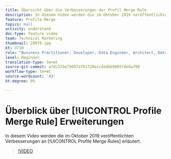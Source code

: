 ```yaml
---
title: Übersicht über die Verbesserungen der Profil Merge Rule
description: In diesem Video werden die im Oktober 2019 veröffentlichten Verbesserungen an Profil Merge Rules erläutert.
feature: Profile Merge
topics: null
activity: understand
doc-type: feature video
team: Technical Marketing
thumbnail: 28976.jpg
kt: 3710
role: "Business Practitioner, Developer, Data Engineer, Architect, Data Architect, Administrator, Leader"
level: Beginner
translation-type: tm+mt
source-git-commit: a7dc335e75697a7b1720eccdadbb9605fdeda798
workflow-type: tm+mt
source-wordcount: '43'
ht-degree: 0%

---
```



# Überblick über [!UICONTROL Profile Merge Rule] Erweiterungen

In diesem Video werden die im Oktober 2019 veröffentlichten Verbesserungen an [!UICONTROL Profile Merge Rules] erläutert.

>[!VIDEO](https://video.tv.adobe.com/v/28976/?quality=12)
